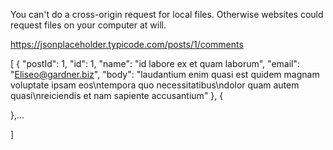 You can't do a cross-origin request for local files. Otherwise websites could request files on your computer at will.

https://jsonplaceholder.typicode.com/posts/1/comments

[
  {
    "postId": 1,
    "id": 1,
    "name": "id labore ex et quam laborum",
    "email": "Eliseo@gardner.biz",
    "body": "laudantium enim quasi est quidem magnam voluptate ipsam eos\ntempora quo necessitatibus\ndolor quam autem quasi\nreiciendis et nam sapiente accusantium"
  },
  { 

  },...

 ]